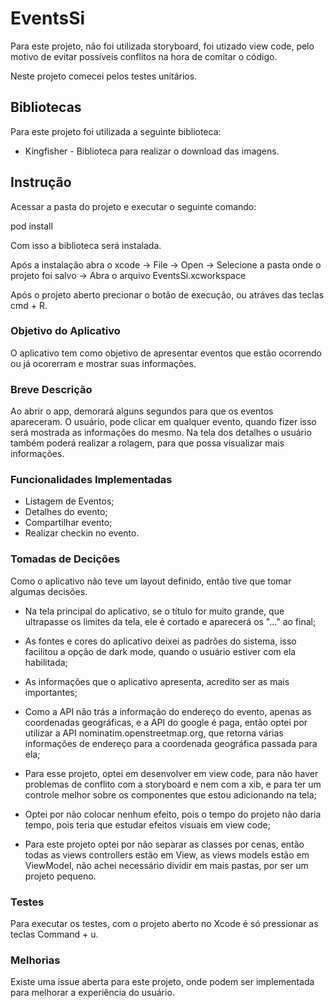 # EventsSi
Para este projeto, não foi utilizada storyboard, foi utizado view code, pelo motivo de evitar possíveis conflitos na hora de comitar o código.

Neste projeto comecei pelos testes unitários.

## Bibliotecas

Para este projeto foi utilizada a seguinte biblioteca:
 - Kingfisher - Biblioteca para realizar o download das imagens.
 
## Instrução

Acessar a pasta do projeto e executar o seguinte comando:

pod install

Com isso a biblioteca será instalada.

Após a instalação abra o xcode -> File -> Open -> Selecione a pasta onde o projeto foi salvo -> Abra o arquivo EventsSi.xcworkspace

Após o projeto aberto precionar o botão de execução, ou atráves das teclas cmd + R. 

### Objetivo do Aplicativo

O aplicativo tem como objetivo de apresentar eventos que estão ocorrendo ou já ocorerram e mostrar suas informações.

### Breve Descrição

Ao abrir o app, demorará alguns segundos para que os eventos apareceram. O usuário, pode clicar em qualquer evento, quando fizer isso será mostrada as informações do mesmo. Na tela dos detalhes o usuário também poderá realizar a rolagem, para que possa visualizar mais informações.

### Funcionalidades Implementadas

- Listagem de Eventos;
- Detalhes do evento;
- Compartilhar evento;
- Realizar checkin no evento.

### Tomadas de Decições

Como o aplicativo não teve um layout definido, então tive que tomar algumas decisões.

- Na tela principal do aplicativo, se o título for muito grande, que ultrapasse os limites da tela, ele é cortado e aparecerá os "..." ao final;

- As fontes e cores do aplicativo deixei as padrões do sistema, isso facilitou a opção de dark mode, quando o usuário estiver com ela habilitada;

- As informações que o aplicativo apresenta, acredito ser as mais importantes;

- Como a API não trás a informação do endereço do evento, apenas as coordenadas geográficas, e a API do google é paga, então optei por utilizar a API nominatim.openstreetmap.org, que retorna várias informações de endereço para a coordenada geográfica passada para ela;

- Para esse projeto, optei em desenvolver em view code, para não haver problemas de conflito com a storyboard e nem com a xib, e para ter um controle melhor sobre os componentes que estou adicionando na tela;

- Optei por não colocar nenhum efeito, pois o tempo do projeto não daria tempo, pois teria que estudar efeitos visuais em view code;

- Para este projeto optei por não separar as classes por cenas, então todas as views controllers estão em View, as views models estão em ViewModel, não achei necessário dividir em mais pastas, por ser um projeto pequeno.

### Testes

Para executar os testes, com o projeto aberto no Xcode é só pressionar as teclas Command + u.

### Melhorias

Existe uma issue aberta para este projeto, onde podem ser implementada para melhorar a experiência do usuário.
